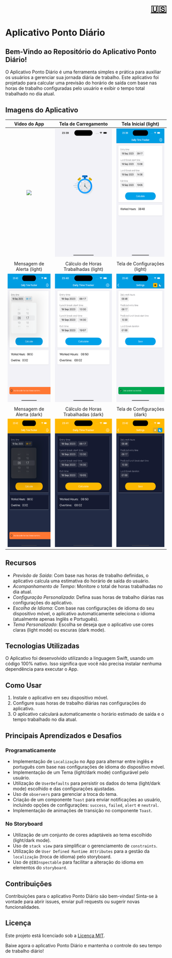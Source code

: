 <div align="right">
  <h1>
    <a href="./README.md" title="View the README in English">
      🇺🇸
    </a>
  </h1>
</div>

# Aplicativo Ponto Diário

## Bem-Vindo ao Repositório do Aplicativo Ponto Diário!

O Aplicativo Ponto Diário é uma ferramenta simples e prática para auxiliar os usuários a gerenciar sua jornada diária de trabalho. Este aplicativo foi projetado para calcular uma previsão do horário de saída com base nas horas de trabalho configuradas pelo usuário e exibir o tempo total trabalhado no dia atual.

## Imagens do Aplicativo

| Vídeo do App | Tela de Carregamento | Tela Inicial (light) |
| :---: | :---: | :---: |
| <img src="./imgs/video.gif" height="400"> | <img src="./imgs/lauchScreen.png" height="400"> | <img src="./imgs/home_light.png" height="400"> |
|  |  |  |
| Mensagem de Alerta (light) | Cálculo de Horas Trabalhadas (light) | Tela de Configurações (light) |
| <img src="./imgs/home_alert.png" height="400"> | <img src="./imgs/home_calculate.png" height="400"> | <img src="./imgs/configuracoes_light.png" height="400"> |
|  |  |  |
| Mensagem de Alerta (dark) | Cálculo de Horas Trabalhadas (dark) | Tela de Configurações (dark) |
| <img src="./imgs/home_alert_dark.png" height="400"> | <img src="./imgs/home_calculate_dark.png" height="400"> | <img src="./imgs/configuracoes_dark.png" height="400"> |

## Recursos

- *Previsão de Saída*: Com base nas horas de trabalho definidas, o aplicativo calcula uma estimativa do horário de saída do usuário.
- *Acompanhamento de Tempo*: Monitore o total de horas trabalhadas no dia atual.
- *Configuração Personalizada*: Defina suas horas de trabalho diárias nas configurações do aplicativo.
- *Escolha de Idioma*: Com base nas configurações de idioma do seu dispositivo móvel, o aplicativo automaticamente seleciona o idioma (atualmente apenas Inglês e Português).
- *Tema Personalizado*: Escolha se deseja que o aplicativo use cores claras (light mode) ou escuras (dark mode).

## Tecnologias Utilizadas

O Aplicativo foi desenvolvido utilizando a linguagem Swift, usando um código 100% nativo. Isso significa que você não precisa instalar nenhuma dependência para executar o App.

## Como Usar

1. Instale o aplicativo em seu dispositivo móvel.
2. Configure suas horas de trabalho diárias nas configurações do aplicativo.
3. O aplicativo calculará automaticamente o horário estimado de saída e o tempo trabalhado no dia atual.

## Principais Aprendizados e Desafios

### Programaticamente

- Implementação de `Localização` no App para alternar entre inglês e português com base nas configurações de idioma do dispositivo móvel.
- Implementação de um Tema (light/dark mode) configurável pelo usuário.
- Utilização de `UserDefaults` para persistir os dados do tema (light/dark mode) escolhido e das configurações ajustadas.
- Uso de `observers` para gerenciar a troca do tema.
- Criação de um componente `Toast` para enviar notificações ao usuário, incluindo opções de configurações: `success`, `failed`, `alert` e `neutral`.
- Implementação de animações de transição no componente `Toast`.

### No Storyboard

- Utilização de um conjunto de cores adaptáveis ao tema escolhido (light/dark mode).
- Uso de `stack view` para simplificar o gerenciamento de `constraints`.
- Utilização de `User Defined Runtime Attributes` para a gestão da `localização` (troca de idioma) pelo storyboard.
- Uso de `@IBInspectable` para facilitar a alteração do idioma em elementos do `storyboard`.

## Contribuições

Contribuições para o aplicativo Ponto Diário são bem-vindas! Sinta-se à vontade para abrir issues, enviar pull requests ou sugerir novas funcionalidades.

## Licença

Este projeto está licenciado sob a [Licença MIT](LICENSE).

Baixe agora o aplicativo Ponto Diário e mantenha o controle do seu tempo de trabalho diário!